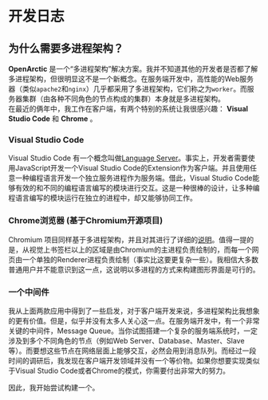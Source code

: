 # 开发日志

## 为什么需要多进程架构？

**OpenArctic** 是一个“多进程架构”解决方案。我并不知道其他的开发者是否都了解多进程架构，但很明显这不是一个新概念。在服务端开发中，高性能的Web服务器（类似`apache2`和`nginx`）几乎都采用了多进程架构，它们称之为`worker`。而服务器集群（由各种不同角色的节点构成的集群）本身就是多进程架构。  
在最近的俩年中，我工作在客户端，有两个特别的系统让我很感兴趣： **Visual Studio Code** 和 **Chrome** 。

### Visual Studio Code

Visual Studio Code 有一个概念叫做[Language Server](https://code.visualstudio.com/api/language-extensions/language-server-extension-guide)。事实上，开发者需要使用JavaScript开发一个Visual Studio Code的Extension作为客户端。并且使用任意一种编程语言开发一个独立服务进程作为服务端。借此，Visual Studio Code能够有效的和不同的编程语言编写的模块进行交互。这是一种很棒的设计，让多种编程语言编写的模块运行在独立的进程中，却又能够协同工作。

### Chrome浏览器 (基于Chromium开源项目)

Chromium 项目同样基于多进程架构，并且对其进行了详细的[说明](https://www.chromium.org/developers/design-documents/multi-process-architecture)。值得一提的是，从视觉上书签栏以上的区域是由Chromium的主进程负责绘制的，而每一个网页由一个单独的Renderer进程负责绘制（事实比这要更复杂一些）。我相信大多数普通用户并不能意识到这一点，这说明以多进程的方式来构建图形界面是可行的。

### 一个中间件

我从上面两款应用中得到了一些启发，对于客户端开发来说，多进程架构比我想象的更有价值。但是，似乎并没有太多人关心这一点。在服务端开发中，有一个非常关键的中间件，Message Queue。当你试图搭建一个复杂的服务端系统时，一定涉及到多个不同角色的节点（例如Web Server、Database、Master、Slave等）。而要想这些节点在网络层面上能够交互，必然会用到消息队列。而经过一段时间的调研后，我发现在客户端开发领域并没有一个等价物。如果你想要实现类似于Visual Studio Code或者Chrome的模式，你需要付出非常大的努力。

因此，我开始尝试构建一个。

